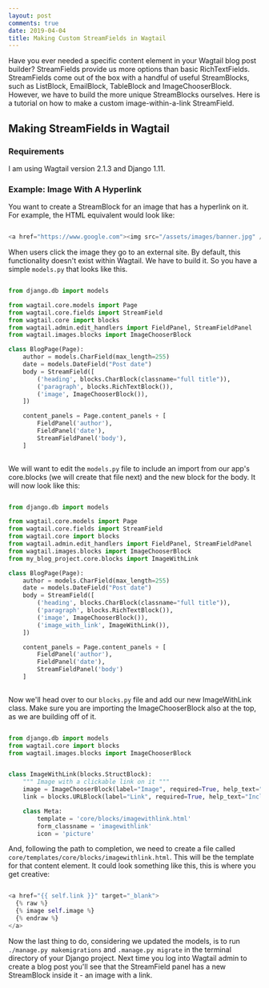 ```yaml
---
layout: post
comments: true
date: 2019-04-04
title: Making Custom StreamFields in Wagtail
---
```


Have you ever needed a specific content element in your Wagtail blog post builder? StreamFields provide us more
options than basic RichTextFields. StreamFields come out of the box with a handful of useful StreamBlocks, such as 
ListBlock, EmailBlock, TableBlock and ImageChooserBlock.
However, we have to build the more unique StreamBlocks ourselves. Here is a tutorial on 
how to make a custom image-within-a-link StreamField.

## Making StreamFields in Wagtail

### Requirements

I am using Wagtail version 2.1.3 and Django 1.11.

### Example: Image With A Hyperlink

You want to create a StreamBlock for an image that has a hyperlink on it. For example, the HTML equivalent would look like:

```python

<a href="https://www.google.com"><img src="/assets/images/banner.jpg" /></a>

```

When users click the image they go to an external site. By default, this functionality doesn't exist within Wagtail. We
have to build it. So you have a simple ```models.py``` that looks like this. 

```python

from django.db import models

from wagtail.core.models import Page
from wagtail.core.fields import StreamField
from wagtail.core import blocks
from wagtail.admin.edit_handlers import FieldPanel, StreamFieldPanel
from wagtail.images.blocks import ImageChooserBlock

class BlogPage(Page):
    author = models.CharField(max_length=255)
    date = models.DateField("Post date")
    body = StreamField([
        ('heading', blocks.CharBlock(classname="full title")),
        ('paragraph', blocks.RichTextBlock()),
        ('image', ImageChooserBlock()),
    ])

    content_panels = Page.content_panels + [
        FieldPanel('author'),
        FieldPanel('date'),
        StreamFieldPanel('body'),
    ]
    
```

We will want to edit the ```models.py``` file to include an import from our app's core.blocks (we will 
create that file next) and the new block for the body. It will now look like this:

```python

from django.db import models

from wagtail.core.models import Page
from wagtail.core.fields import StreamField
from wagtail.core import blocks
from wagtail.admin.edit_handlers import FieldPanel, StreamFieldPanel
from wagtail.images.blocks import ImageChooserBlock
from my_blog_project.core.blocks import ImageWithLink

class BlogPage(Page):
    author = models.CharField(max_length=255)
    date = models.DateField("Post date")
    body = StreamField([
        ('heading', blocks.CharBlock(classname="full title")),
        ('paragraph', blocks.RichTextBlock()),
        ('image', ImageChooserBlock()),
        ('image_with_link', ImageWithLink()),
    ])

    content_panels = Page.content_panels + [
        FieldPanel('author'),
        FieldPanel('date'),
        StreamFieldPanel('body')
    ]
    
```

Now we'll head over to our ```blocks.py``` file and add our new ImageWithLink class. Make sure you are 
importing the ImageChooserBlock also at the top, as we are building off of it.

```python

from django.db import models
from wagtail.core import blocks
from wagtail.images.blocks import ImageChooserBlock


class ImageWithLink(blocks.StructBlock):
    """ Image with a clickable link on it """
    image = ImageChooserBlock(label="Image", required=True, help_text="Must be at least 2048 x 1535 for full screen images"))
    link = blocks.URLBlock(label="Link", required=True, help_text="Include https:// or http://")

    class Meta:
        template = 'core/blocks/imagewithlink.html'
        form_classname = 'imagewithlink'
        icon = 'picture'

```

And, following the path to completion, we need to create a file called ```core/templates/core/blocks/imagewithlink.html```. This will be the template for that content element. It could look something like this, this is where you get creative:


```python

<a href="{{ self.link }}" target="_blank">
  {% raw %}
  {% image self.image %}
  {% endraw %}
</a>

```

Now the last thing to do, considering we updated the models, is to run ```./manage.py makemigrations``` and ```.manage.py migrate``` in the terminal 
directory of your Django project. Next time you log into Wagtail admin to create a blog post you'll see that the 
StreamField panel has a new StreamBlock inside it - an image with a link.

